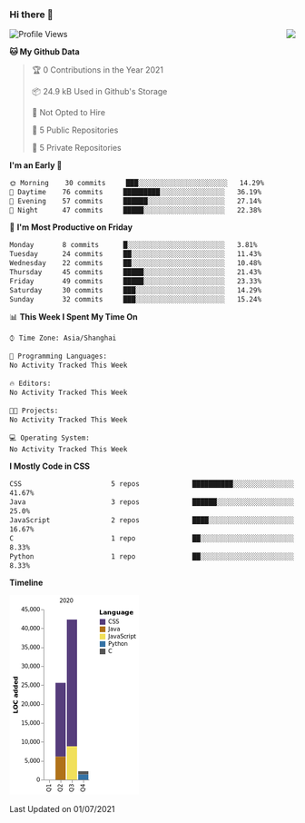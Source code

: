 ### Hi there 👋

<!--
**Zhoiuyy/Zhoiuyy** is a ✨ _special_ ✨ repository because its `README.md` (this file) appears on your GitHub profile.

Here are some ideas to get you started:

- 🔭 I’m currently working on ...
- 🌱 I’m currently learning ...
- 👯 I’m looking to collaborate on ...
- 🤔 I’m looking for help with ...
- 💬 Ask me about ...
- 📫 How to reach me: ...
- 😄 Pronouns: ...
- ⚡ Fun fact: ...
-->

<img align="right" src="https://github-readme-stats.vercel.app/api?username=Zhoiuyy&show_icons=true&icon_color=CE1D2D&text_color=718096&bg_color=ffffff&hide_title=true" />

<!--START_SECTION:waka-->
![Profile Views](http://img.shields.io/badge/Profile%20Views-0-blue)

**🐱 My Github Data** 

> 🏆 0 Contributions in the Year 2021
 > 
> 📦 24.9 kB Used in Github's Storage 
 > 
> 🚫 Not Opted to Hire
 > 
> 📜 5 Public Repositories 
 > 
> 🔑 5 Private Repositories  
 > 
**I'm an Early 🐤** 

```text
🌞 Morning    30 commits     ███░░░░░░░░░░░░░░░░░░░░░░   14.29% 
🌆 Daytime    76 commits     █████████░░░░░░░░░░░░░░░░   36.19% 
🌃 Evening    57 commits     ██████░░░░░░░░░░░░░░░░░░░   27.14% 
🌙 Night      47 commits     █████░░░░░░░░░░░░░░░░░░░░   22.38%

```
📅 **I'm Most Productive on Friday** 

```text
Monday       8 commits      █░░░░░░░░░░░░░░░░░░░░░░░░   3.81% 
Tuesday      24 commits     ██░░░░░░░░░░░░░░░░░░░░░░░   11.43% 
Wednesday    22 commits     ██░░░░░░░░░░░░░░░░░░░░░░░   10.48% 
Thursday     45 commits     █████░░░░░░░░░░░░░░░░░░░░   21.43% 
Friday       49 commits     █████░░░░░░░░░░░░░░░░░░░░   23.33% 
Saturday     30 commits     ███░░░░░░░░░░░░░░░░░░░░░░   14.29% 
Sunday       32 commits     ███░░░░░░░░░░░░░░░░░░░░░░   15.24%

```


📊 **This Week I Spent My Time On** 

```text
⌚︎ Time Zone: Asia/Shanghai

💬 Programming Languages: 
No Activity Tracked This Week

🔥 Editors: 
No Activity Tracked This Week

🐱‍💻 Projects: 
No Activity Tracked This Week

💻 Operating System: 
No Activity Tracked This Week

```

**I Mostly Code in CSS** 

```text
CSS                      5 repos             ██████████░░░░░░░░░░░░░░░   41.67% 
Java                     3 repos             ██████░░░░░░░░░░░░░░░░░░░   25.0% 
JavaScript               2 repos             ████░░░░░░░░░░░░░░░░░░░░░   16.67% 
C                        1 repo              ██░░░░░░░░░░░░░░░░░░░░░░░   8.33% 
Python                   1 repo              ██░░░░░░░░░░░░░░░░░░░░░░░   8.33%

```


**Timeline**

![Chart not found](https://raw.githubusercontent.com/Zhoiuyy/Zhoiuyy/master/charts/bar_graph.png) 


 Last Updated on 01/07/2021
<!--END_SECTION:waka-->
